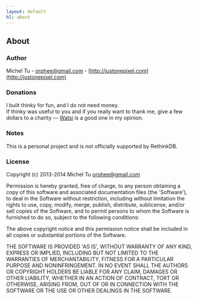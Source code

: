 ```yaml
---
layout: default
hl: about
---
```


## About

### Author

Michel Tu - [orphee@gmail.com](orphee@gmail.com) - [http://justonepixel.com](http://justonepixel.com)


### Donations

I built thinky for fun, and I do not need money.   
If thinky was useful to you and if you really want to thank me, give a few dollars to a
charity &mdash; [Watsi](http://watsi.org) is a good one in my opinion.


### Notes
This is a personal project and is not officially supported by RethinkDB.


### License
Copyright (c) 2013-2014 Michel Tu [orphee@gmail.com](orphee@gmail.com)

Permission is hereby granted, free of charge, to any person obtaining a copy of this
software and associated documentation files (the 'Software'), to deal in the Software
without restriction, including without limitation the rights to use, copy, modify, merge,
publish, distribute, sublicense, and/or sell copies of the Software, and to permit
persons to whom the Software is furnished to do so, subject to the following conditions:

The above copyright notice and this permission notice shall be included in all copies or
substantial portions of the Software.

THE SOFTWARE IS PROVIDED 'AS IS', WITHOUT WARRANTY OF ANY KIND, EXPRESS OR IMPLIED,
INCLUDING BUT NOT LIMITED TO THE WARRANTIES OF MERCHANTABILITY, FITNESS FOR A PARTICULAR
PURPOSE AND NONINFRINGEMENT. IN NO EVENT SHALL THE AUTHORS OR COPYRIGHT HOLDERS BE LIABLE
FOR ANY CLAIM, DAMAGES OR OTHER LIABILITY, WHETHER IN AN ACTION OF CONTRACT, TORT OR
OTHERWISE, ARISING FROM, OUT OF OR IN CONNECTION WITH THE SOFTWARE OR THE USE OR OTHER
DEALINGS IN THE SOFTWARE.

